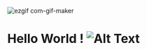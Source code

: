 ![ezgif com-gif-maker](https://user-images.githubusercontent.com/91241827/142215929-09dadbf6-46cd-409b-a237-431191537e0a.gif)


# Hello World ! ![Alt Text](https://raw.githubusercontent.com/syedareehaquasar/syedareehaquasar/master/gifs/Hi.gif)
